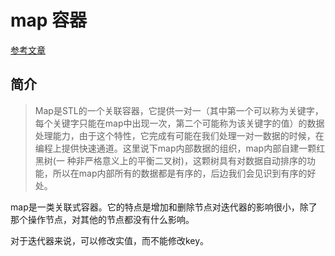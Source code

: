 # map 容器

[参考文章](https://blog.csdn.net/datase/article/details/82588622)

## 简介

> Map是STL的一个关联容器，它提供一对一（其中第一个可以称为关键字，每个关键字只能在map中出现一次，第二个可能称为该关键字的值）的数据 处理能力，由于这个特性，它完成有可能在我们处理一对一数据的时候，在编程上提供快速通道。这里说下map内部数据的组织，map内部自建一颗红黑树(一 种非严格意义上的平衡二叉树)，这颗树具有对数据自动排序的功能，所以在map内部所有的数据都是有序的，后边我们会见识到有序的好处。

map是一类关联式容器。它的特点是增加和删除节点对迭代器的影响很小，除了那个操作节点，对其他的节点都没有什么影响。

对于迭代器来说，可以修改实值，而不能修改key。